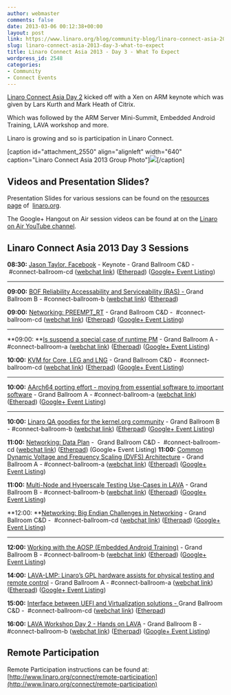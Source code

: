 ```yaml
---
author: webmaster
comments: false
date: 2013-03-06 00:12:38+00:00
layout: post
link: https://www.linaro.org/blog/community-blog/linaro-connect-asia-2013-day-3-what-to-expect/
slug: linaro-connect-asia-2013-day-3-what-to-expect
title: Linaro Connect Asia 2013 - Day 3 - What To Expect
wordpress_id: 2548
categories:
- Community
- Connect Events
---
```


[Linaro Connect Asia Day 2](http://www.linaro.org/2013/03/04/open-collaboration-is-key-linaro-connect-day-2/) kicked off with a Xen on ARM keynote which was given by Lars Kurth and Mark Heath of Citrix.



Which was followed by the ARM Server Mini-Summit, Embedded Android Training, LAVA workshop and more.

Linaro is growing and so is participation in Linaro Connect.

[caption id="attachment_2550" align="alignleft" width="640" caption="Linaro Connect Asia 2013 Group Photo"][![](http://www.linaro.org/wp-content/uploads/2013/03/LCA13-Group-001-72dpi1-1024x682.jpg)](http://www.linaro.org/wp-content/uploads/2013/03/LCA13-Group-001-72dpi1.jpg)[/caption]


## Videos and Presentation Slides?


Presentation Slides for various sessions can be found on the [resources page](http://www.linaro.org/linux-on-arm/presentations) of  [linaro.org](http://www.linaro.org/).

The Google+ Hangout on Air session videos can be found at on the [Linaro on Air YouTube channel](http://www.youtube.com/user/LinaroOnAir).


## Linaro Connect Asia 2013 Day 3 Sessions


**08:30:** [Jason Taylor, Facebook](http://lca-13.zerista.com/event/member/72662) - Keynote - Grand Ballroom C&D -  #connect-ballroom-cd ([webchat link](http://bit.ly/ZEmR2C)) ([Etherpad](http://pad.linaro.org/Jason-Taylor-Facebook-Keynote)) ([Google+ Event Listing](https://plus.google.com/events/c1u1umfq94hat4qvjn6pnjkh6j0))
** **

**09:00:** [BOF Reliability Accessability and Serviceability (RAS) - ](http://lca-13.zerista.com/event/member/72851)Grand Ballroom B - #connect-ballroom-b ([webchat link](http://bit.ly/12easrG)) ([Etherpad](http://pad.linaro.org/BOF-20Reliability-20Accessability-20and-20Serviceability-20-RAS-))

**09:00:** [Networking: PREEMPT_RT](http://lca-13.zerista.com/event/member/72354) - Grand Ballroom C&D -  #connect-ballroom-cd ([webchat link](http://bit.ly/ZEmR2C)) ([Etherpad](http://pad.linaro.org/Networking-PREEMPT-RT)) ([Google+ Event Listing](https://plus.google.com/events/cgrt56jbh541r5k3eserhi9jj00))
** **

**09:00: **[Is suspend a special case of runtime PM](http://lca-13.zerista.com/event/member/72364) - Grand Ballroom A - #connect-ballroom-a ([webchat link](http://bit.ly/1459EAx)) ([Etherpad](http://pad.linaro.org/is-suspend-a-special-case-of-runtime-PM)) ([Google+ Event Listing](https://plus.google.com/events/cocqakq65oeqfh1ilpbe5stun4c))

**10:00:** [KVM for Core, LEG and LNG](http://lca-13.zerista.com/event/member/72523) - Grand Ballroom C&D -  #connect-ballroom-cd ([webchat link](http://bit.ly/ZEmR2C)) ([Etherpad](http://pad.linaro.org/KVM-for-Core-LEG-and-LNG)) ([Google+ Event Listing](https://plus.google.com/events/ceoa3ae9spu13ffqi3dta67m6bs))
** **

**10:00:** [AArch64 porting effort - moving from essential software to important software](http://lca-13.zerista.com/event/member/72395) - Grand Ballroom A - #connect-ballroom-a ([webchat link](http://bit.ly/1459EAx)) ([Etherpad](http://pad.linaro.org/AArch64-porting-effort-moving-from-essential-software-to-important-software)) ([Google+ Event Listing](https://plus.google.com/events/c4pmt4m190leth0bh063qrbqp40))
** **

**10:00:** [Linaro QA goodies for the kernel.org community](http://lca-13.zerista.com/event/member/72379) - Grand Ballroom B - #connect-ballroom-b ([webchat link](http://bit.ly/12easrG)) ([Etherpad](http://pad.linaro.org/Linaro-QA-goodies-for-the-kernel-org-community)) ([Google+ Event Listing](https://plus.google.com/events/cu0v452fcoqemmf2r0rul7kq3s0))

**11:00:** [Networking: Data Plan](http://lca-13.zerista.com/event/member/72356) -  Grand Ballroom C&D -  #connect-ballroom-cd ([webchat link](http://bit.ly/ZEmR2C)) ([Etherpad](http://pad.linaro.org/Networking-Data-Plan)) (Google+ Event Listing)
**11:00:** [Common Dynamic Voltage and Frequency Scaling (DVFS) Architecture](http://lca-13.zerista.com/event/member/72363) - Grand Ballroom A - #connect-ballroom-a ([webchat link](http://bit.ly/1459EAx)) ([Etherpad)](http://pad.linaro.org/Common-Dynamic-Voltage-and-Frequency-Scaling-DVFS-Architecture) ([Google+ Event Listing](https://plus.google.com/events/c42t0mu1sd5t285rik3f0tugp98))

**11:00:** [Multi-Node and Hyperscale Testing Use-Cases in LAVA](http://lca-13.zerista.com/event/member/72372) - Grand Ballroom B - #connect-ballroom-b ([webchat link](http://bit.ly/12easrG)) ([Etherpad](http://pad.linaro.org/Multi-Node-and-Hyperscale-Testing-Use-Cases-in-LAVA)) ([Google+ Event Listing](https://plus.google.com/events/cm2eqot1soku7rn4ps48htcifls))

**12:00: **[Networking: Big Endian Challenges in Networking](http://lca-13.zerista.com/event/member/72357) - Grand Ballroom C&D -  #connect-ballroom-cd ([webchat link](http://bit.ly/ZEmR2C)) ([Etherpad](http://pad.linaro.org/Networking-Big-Endian-Challenges-in-Networking)) ([Google+ Event Listing](https://plus.google.com/events/c4j8ct9co748g220hit9458g8ak))
****

**12:00:** [Working with the AOSP (Embedded Android Training)](http://lca-13.zerista.com/event/member/72386) - Grand Ballroom B - #connect-ballroom-b ([webchat link](http://bit.ly/12easrG)) ([Etherpad](http://pad.linaro.org/Working-with-the-AOSP-Embedded-Android-Training)) ([Google+ Event Listing](https://plus.google.com/events/c1olhuq870v08nc4soplkfoj4b0))

**14:00:** [LAVA-LMP: Linaro’s GPL hardware assists for physical testing and remote control](http://lca-13.zerista.com/event/member/72526) - Grand Ballroom A - #connect-ballroom-a ([webchat link](http://bit.ly/1459EAx)) ([Etherpad](http://pad.linaro.org/LAVA-LMP-Linaros-GPL-hardware-assists-for-physical-testing-and-remote-control)) ([Google+ Event Listing](https://plus.google.com/events/c4us5itd4iduesmbnmtrbu3qq8k))

**15:00:** [Interface between UEFI and Virtualization solutions - ](http://lca-13.zerista.com/event/member/73838)Grand Ballroom C&D -  #connect-ballroom-cd ([webchat link](http://bit.ly/ZEmR2C)) ([Etherpad](http://pad.linaro.org/Interface-20between-20UEFI-20and-20Virtualization-20solutions))

**16:00:** [LAVA Workshop Day 2 - Hands on LAVA](http://lca-13.zerista.com/event/member/72677) - Grand Ballroom B - #connect-ballroom-b ([webchat link](http://bit.ly/12easrG)) ([Etherpad](http://pad.linaro.org/LAVA-Workshop-Day-2-Hands-on-LAVA)) ([Google+ Event Listing](https://plus.google.com/events/co3k26mn1g69n1pib5k434gqrtg))


## Remote Participation


Remote Participation instructions can be found at: [http://www.linaro.org/connect/remote-participation](http://www.linaro.org/connect/remote-participation)
